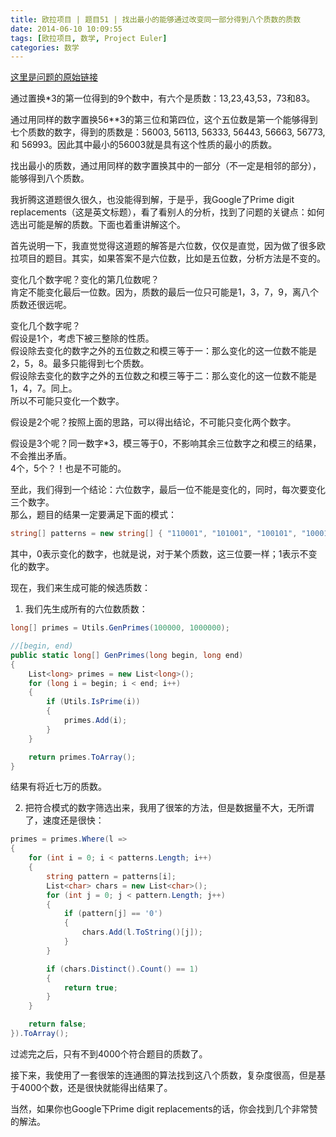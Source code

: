 ```yaml
---
title: 欧拉项目 | 题目51 | 找出最小的能够通过改变同一部分得到八个质数的质数
date: 2014-06-10 10:09:55
tags: [欧拉项目, 数学, Project Euler]
categories: 数学
---
```

[这里是问题的原始链接](http://projecteuler.net/problem=51 "Problem 51 - Project Euler")

通过置换\*3的第一位得到的9个数中，有六个是质数：13,23,43,53，73和83。

通过用同样的数字置换56\*\*3的第三位和第四位，这个五位数是第一个能够得到七个质数的数字，得到的质数是：56003, 56113, 56333, 56443, 56663, 56773, 和 56993。因此其中最小的56003就是具有这个性质的最小的质数。

找出最小的质数，通过用同样的数字置换其中的一部分（不一定是相邻的部分），能够得到八个质数。

我折腾这道题很久很久，也没能得到解，于是乎，我Google了Prime digit replacements（这是英文标题），看了看别人的分析，找到了问题的关键点：如何选出可能是解的质数。下面也着重讲解这个。

首先说明一下，我直觉觉得这道题的解答是六位数，仅仅是直觉，因为做了很多欧拉项目的题目。其实，如果答案不是六位数，比如是五位数，分析方法是不变的。

变化几个数字呢？变化的第几位数呢？  
肯定不能变化最后一位数。因为，质数的最后一位只可能是1，3，7，9，离八个质数还很远呢。

变化几个数字呢？  
假设是1个，考虑下被三整除的性质。  
假设除去变化的数字之外的五位数之和模三等于一：那么变化的这一位数不能是2，5，8。最多只能得到七个质数。  
假设除去变化的数字之外的五位数之和模三等于二：那么变化的这一位数不能是1，4，7。同上。  
所以不可能只变化一个数字。  

假设是2个呢？按照上面的思路，可以得出结论，不可能只变化两个数字。

假设是3个呢？同一数字\*3，模三等于0，不影响其余三位数字之和模三的结果，不会推出矛盾。  
4个，5个？！也是不可能的。

至此，我们得到一个结论：六位数字，最后一位不能是变化的，同时，每次要变化三个数字。  
那么，题目的结果一定要满足下面的模式：  
``` csharp
string[] patterns = new string[] { "110001", "101001", "100101", "100011", "011001", "010101", "010011", "001011", "000111" };
```
其中，0表示变化的数字，也就是说，对于某个质数，这三位要一样；1表示不变化的数字。

现在，我们来生成可能的候选质数：  
1. 我们先生成所有的六位数质数：  
``` csharp
long[] primes = Utils.GenPrimes(100000, 1000000);

//[begin, end)
public static long[] GenPrimes(long begin, long end)
{
    List<long> primes = new List<long>();
    for (long i = begin; i < end; i++)
    {
        if (Utils.IsPrime(i))
        {
            primes.Add(i);
        }
    }

    return primes.ToArray();
}
```

结果有将近七万的质数。

2. 把符合模式的数字筛选出来，我用了很笨的方法，但是数据量不大，无所谓了，速度还是很快：  
``` csharp
primes = primes.Where(l =>
{
    for (int i = 0; i < patterns.Length; i++)
    {
        string pattern = patterns[i];
        List<char> chars = new List<char>();
        for (int j = 0; j < pattern.Length; j++)
        {
            if (pattern[j] == '0')
            {
                chars.Add(l.ToString()[j]);
            }
        }

        if (chars.Distinct().Count() == 1)
        {
            return true;
        }
    }

    return false;
}).ToArray();
```

过滤完之后，只有不到4000个符合题目的质数了。

接下来，我使用了一套很笨的连通图的算法找到这八个质数，复杂度很高，但是基于4000个数，还是很快就能得出结果了。

当然，如果你也Google下Prime digit replacements的话，你会找到几个非常赞的解法。
